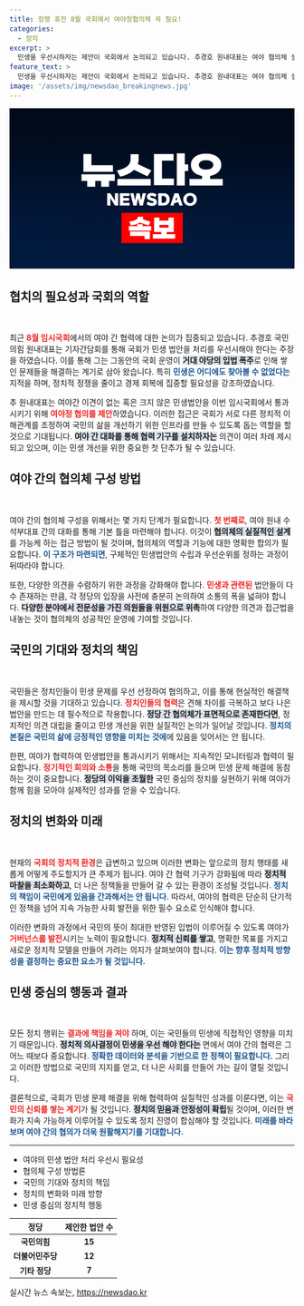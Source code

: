 ```yaml
---
title: 정쟁 휴전 8월 국회에서 여야정협의체 꼭 필요!
categories:
  - 정치
excerpt: >
  민생을 우선시하자는 제안이 국회에서 논의되고 있습니다. 추경호 원내대표는 여야 협의체 설치를 촉구하며 정쟁을 넘어서는 협력을 강조했습니다. 그가 제안한 민생법안 처리에 대한 논의에 주목해 보세요!
feature_text: >
  민생을 우선시하자는 제안이 국회에서 논의되고 있습니다. 추경호 원내대표는 여야 협의체 설치를 촉구하며 정쟁을 넘어서는 협력을 강조했습니다. 그가 제안한 민생법안 처리에 대한 논의에 주목해 보세요!
image: '/assets/img/newsdao_breakingnews.jpg'
---
```


<p><img src="/assets/img/newsdao_breakingnews.jpg" alt="firstkoreanews 속보" /></p>

<h2 data-ke-size="size26">협치의 필요성과 국회의 역할</h2>

<p data-ke-size="size16">&nbsp;</p>

<p>최근 <b><span style="color: #ee2323;">8월 임시국회</span></b>에서의 여야 간 협력에 대한 논의가 집중되고 있습니다. 추경호 국민의힘 원내대표는 기자간담회를 통해 국회가 민생 법안을 처리를 우선시해야 한다는 주장을 하였습니다. 이를 통해 그는 그동안의 국회 운영이 <b><span style="background-color: #21538527;">거대 야당의 입법 폭주</span></b>로 인해 쌓인 문제들을 해결하는 계기로 삼아 왔습니다. 특히 <b><span style="color: #1a5490;">민생은 어디에도 찾아볼 수 없었다는</span></b> 지적을 하며, 정치적 정쟁을 줄이고 경제 회복에 집중할 필요성을 강조하였습니다.</p>

<p>추 원내대표는 여야간 이견이 없는 혹은 크지 않은 민생법안을 이번 임시국회에서 통과시키기 위해 <b><span style="color: #ee2323;">여야정 협의를 제안</span></b>하였습니다. 이러한 접근은 국회가 서로 다른 정치적 이해관계를 조정하여 국민의 삶을 개선하기 위한 인프라를 만들 수 있도록 돕는 역할을 할 것으로 기대됩니다. <b><span style="background-color: #21538527;">여야 간 대화를 통해 협력 기구를 설치하자는</span></b> 의견이 여러 차례 제시되고 있으며, 이는 민생 개선을 위한 중요한 첫 단추가 될 수 있습니다.</p>

<h2 data-ke-size="size26">여야 간의 협의체 구성 방법</h2>

<p data-ke-size="size16">&nbsp;</p>

<p>여야 간의 협의체 구성을 위해서는 몇 가지 단계가 필요합니다. <b><span style="color: #ee2323;">첫 번째로</span></b>, 여야 원내 수석부대표 간의 대화를 통해 기본 틀을 마련해야 합니다. 이것이 <b><span style="background-color: #21538527;">협의체의 실질적인 설계</span></b>를 가능케 하는 접근 방법이 될 것이며, 협의체의 역할과 기능에 대한 명확한 합의가 필요합니다. <b><span style="color: #1a5490;">이 구조가 마련되면</span></b>, 구체적인 민생법안의 수립과 우선순위를 정하는 과정이 뒤따라야 합니다.</p>

<p>또한, 다양한 의견을 수렴하기 위한 과정을 강화해야 합니다. <b><span style="color: #ee2323;">민생과 관련된</span></b> 법안들이 다수 존재하는 만큼, 각 정당의 입장을 사전에 충분히 논의하여 소통의 폭을 넓혀야 합니다. <b><span style="background-color: #21538527;">다양한 분야에서 전문성을 가진 의원들을 위원으로 위촉</span></b>하여 다양한 의견과 접근법을 내놓는 것이 협의체의 성공적인 운영에 기여할 것입니다.</p>

<h2 data-ke-size="size26">국민의 기대와 정치의 책임</h2>

<p data-ke-size="size16">&nbsp;</p>

<p>국민들은 정치인들이 민생 문제를 우선 선정하여 협의하고, 이를 통해 현실적인 해결책을 제시할 것을 기대하고 있습니다. <b><span style="color: #ee2323;">정치인들의 협력</span></b>은 견해 차이를 극복하고 보다 나은 법안을 만드는 데 필수적으로 작용합니다. <b><span style="background-color: #21538527;">정당 간 협의체가 표면적으로 존재한다면</span></b>, 정치적인 의견 대립을 줄이고 민생 개선을 위한 실질적인 논의가 일어날 것입니다. <b><span style="color: #1a5490;">정치의 본질은 국민의 삶에 긍정적인 영향을 미치는 것에</span></b>에 있음을 잊어서는 안 됩니다.</p>

<p>한편, 여야가 협력하여 민생법안을 통과시키기 위해서는 지속적인 모니터링과 협력이 필요합니다. <b><span style="color: #ee2323;">정기적인 회의와 소통</span></b>을 통해 국민의 목소리를 들으며 민생 문제 해결에 동참하는 것이 중요합니다. <b><span style="background-color: #21538527;">정당의 이익을 초월한</span></b> 국민 중심의 정치를 실현하기 위해 여야가 함께 힘을 모아야 실제적인 성과를 얻을 수 있습니다.</p>

<h2 data-ke-size="size26">정치의 변화와 미래</h2>

<p data-ke-size="size16">&nbsp;</p>

<p>현재의 <b><span style="color: #ee2323;">국회의 정치적 환경</span></b>은 급변하고 있으며 이러한 변화는 앞으로의 정치 행태를 새롭게 어떻게 주도할지가 큰 주제가 됩니다. 여야 간 협력 기구가 강화됨에 따라 <b><span style="background-color: #21538527;">정치적 마찰을 최소화하고</span></b>, 더 나은 정책들을 만들어 갈 수 있는 환경이 조성될 것입니다. <b><span style="color: #1a5490;">정치의 책임이 국민에게 있음을 간과해서는 안 됩니다.</span></b> 따라서, 여야의 협력은 단순히 단기적인 정책을 넘어 지속 가능한 사회 발전을 위한 필수 요소로 인식해야 합니다.</p>

<p>이러한 변화의 과정에서 국민의 뜻이 최대한 반영된 입법이 이루어질 수 있도록 여야가 <b><span style="color: #ee2323;">거버넌스를 발전</span></b>시키는 노력이 필요합니다. <b><span style="background-color: #21538527;">정치적 신뢰를 쌓고</span></b>, 명확한 목표를 가지고 새로운 정치적 모델을 만들어 가려는 의지가 살펴보여야 합니다. <b><span style="color: #1a5490;">이는 향후 정치적 방향성을 결정하는 중요한 요소가 될 것입니다.</span></b></p>

<h2 data-ke-size="size26">민생 중심의 행동과 결과</h2>

<p data-ke-size="size16">&nbsp;</p>

<p>모든 정치 행위는 <b><span style="color: #ee2323;">결과에 책임을 져야</span></b> 하며, 이는 국민들의 민생에 직접적인 영향을 미치기 때문입니다. <b><span style="background-color: #21538527;">정치적 의사결정이 민생을 우선 해야 한다는</span></b> 면에서 여야 간의 협력은 그 어느 때보다 중요합니다. <b><span style="color: #1a5490;">정확한 데이터와 분석을 기반으로 한 정책이 필요합니다.</span></b> 그리고 이러한 방법으로 국민의 지지를 얻고, 더 나은 사회를 만들어 가는 길이 열릴 것입니다.</p>

<p>결론적으로, 국회가 민생 문제 해결을 위해 협력하여 실질적인 성과를 이룬다면, 이는 <b><span style="color: #ee2323;">국민의 신뢰를 쌓는 계기</span></b>가 될 것입니다. <b><span style="background-color: #21538527;">정치의 믿음과 안정성이 확립</span></b>될 것이며, 이러한 변화가 지속 가능하게 이루어질 수 있도록 정치 진영이 합심해야 할 것입니다. <b><span style="color: #1a5490;">미래를 바라보며 여야 간의 협의가 더욱 원활해지기를 기대합니다.</span></b></p>

<hr>

<ul>
  <li>여야의 민생 법안 처리 우선시 필요성</li>
  <li>협의체 구성 방법론</li>
  <li>국민의 기대와 정치의 책임</li>
  <li>정치의 변화와 미래 방향</li>
  <li>민생 중심의 정치적 행동</li>
</ul>

<table style="border-collapse: collapse; width: 100%;">
  <thead>
    <tr>
      <th style="text-align: center;">정당</th>
      <th style="text-align: center;">제안한 법안 수</th>
    </tr>
  </thead>
  <tbody>
    <tr>
      <td style="text-align: center; height: 17px;"><b>국민의힘</b></td>
      <td style="text-align: center; height: 17px;"><b>15</b></td>
    </tr>
    <tr>
      <td style="text-align: center; height: 17px;"><b>더불어민주당</b></td>
      <td style="text-align: center; height: 17px;"><b>12</b></td>
    </tr>
    <tr>
      <td style="text-align: center; height: 17px;"><b>기타 정당</b></td>
      <td style="text-align: center; height: 17px;"><b>7</b></td>
    </tr>
  </tbody>
</table>
실시간 뉴스 속보는, <a href="https://newsdao.kr" rel="dofollow">https://newsdao.kr</a>


